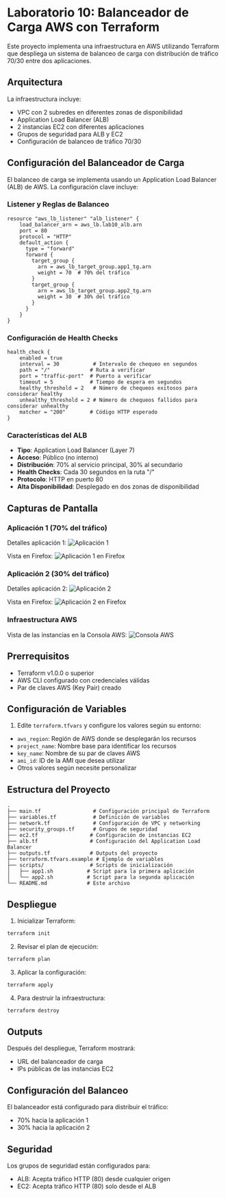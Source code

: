 # Laboratorio 10: Balanceador de Carga AWS con Terraform

Este proyecto implementa una infraestructura en AWS utilizando Terraform que despliega un sistema de balanceo de carga con distribución de tráfico 70/30 entre dos aplicaciones.

## Arquitectura

La infraestructura incluye:
- VPC con 2 subredes en diferentes zonas de disponibilidad
- Application Load Balancer (ALB)
- 2 instancias EC2 con diferentes aplicaciones
- Grupos de seguridad para ALB y EC2
- Configuración de balanceo de tráfico 70/30

## Configuración del Balanceador de Carga

El balanceo de carga se implementa usando un Application Load Balancer (ALB) de AWS. La configuración clave incluye:

### Listener y Reglas de Balanceo
```hcl
resource "aws_lb_listener" "alb_listener" {
    load_balancer_arn = aws_lb.lab10_alb.arn
    port = 80
    protocol = "HTTP"
    default_action {
      type = "forward"
      forward {
        target_group {
          arn = aws_lb_target_group.app1_tg.arn
          weight = 70  # 70% del tráfico
        }
        target_group {
          arn = aws_lb_target_group.app2_tg.arn
          weight = 30  # 30% del tráfico
        }
      }
    }
}
```

### Configuración de Health Checks
```hcl
health_check {
    enabled = true
    interval = 30           # Intervalo de chequeo en segundos
    path = "/"             # Ruta a verificar
    port = "traffic-port"  # Puerto a verificar
    timeout = 5            # Tiempo de espera en segundos
    healthy_threshold = 2   # Número de chequeos exitosos para considerar healthy
    unhealthy_threshold = 2 # Número de chequeos fallidos para considerar unhealthy
    matcher = "200"        # Código HTTP esperado
}
```

### Características del ALB
- **Tipo**: Application Load Balancer (Layer 7)
- **Acceso**: Público (no interno)
- **Distribución**: 70% al servicio principal, 30% al secundario
- **Health Checks**: Cada 30 segundos en la ruta "/"
- **Protocolo**: HTTP en puerto 80
- **Alta Disponibilidad**: Desplegado en dos zonas de disponibilidad

## Capturas de Pantalla

### Aplicación 1 (70% del tráfico)
Detalles aplicación 1:
![Aplicación 1](img/app1.png)

Vista en Firefox:
![Aplicación 1 en Firefox](img/app1-firefox.png)

### Aplicación 2 (30% del tráfico)
Detalles aplicación 2:
![Aplicación 2](img/app2.png)

Vista en Firefox:
![Aplicación 2 en Firefox](img/app2-firefox.png)

### Infraestructura AWS
Vista de las instancias en la Consola AWS:
![Consola AWS](img/consola-instancias-aws.png)

## Prerrequisitos

- Terraform v1.0.0 o superior
- AWS CLI configurado con credenciales válidas
- Par de claves AWS (Key Pair) creado

## Configuración de Variables

1. Edite `terraform.tfvars` y configure los valores según su entorno:
- `aws_region`: Región de AWS donde se desplegarán los recursos
- `project_name`: Nombre base para identificar los recursos
- `key_name`: Nombre de su par de claves AWS
- `ami_id`: ID de la AMI que desea utilizar
- Otros valores según necesite personalizar

## Estructura del Proyecto

```
.
├── main.tf                 # Configuración principal de Terraform
├── variables.tf            # Definición de variables
├── network.tf              # Configuración de VPC y networking
├── security_groups.tf      # Grupos de seguridad
├── ec2.tf                 # Configuración de instancias EC2
├── alb.tf                 # Configuración del Application Load Balancer
├── outputs.tf             # Outputs del proyecto
├── terraform.tfvars.example # Ejemplo de variables
├── scripts/               # Scripts de inicialización
│   ├── app1.sh           # Script para la primera aplicación
│   └── app2.sh           # Script para la segunda aplicación
└── README.md             # Este archivo
```

## Despliegue

1. Inicializar Terraform:
```bash
terraform init
```

2. Revisar el plan de ejecución:
```bash
terraform plan
```

3. Aplicar la configuración:
```bash
terraform apply
```

4. Para destruir la infraestructura:
```bash
terraform destroy
```

## Outputs

Después del despliegue, Terraform mostrará:
- URL del balanceador de carga
- IPs públicas de las instancias EC2

## Configuración del Balanceo

El balanceador está configurado para distribuir el tráfico:
- 70% hacia la aplicación 1
- 30% hacia la aplicación 2

## Seguridad

Los grupos de seguridad están configurados para:
- ALB: Acepta tráfico HTTP (80) desde cualquier origen
- EC2: Acepta tráfico HTTP (80) solo desde el ALB



